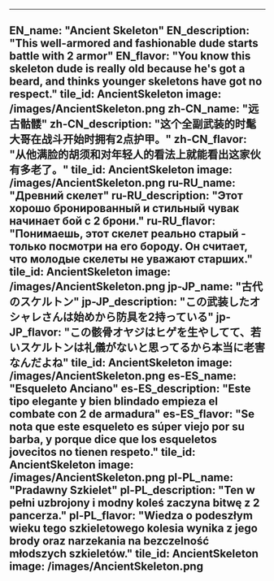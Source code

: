 ---

EN_name: "Ancient Skeleton"
EN_description: "This well-armored and fashionable dude starts battle with 2 armor"
EN_flavor: "You know this skeleton dude is really old because he's got a beard, and thinks younger skeletons have got no respect."
tile_id: AncientSkeleton
image: /images/AncientSkeleton.png
zh-CN_name: "远古骷髅"
zh-CN_description: "这个全副武装的时髦大哥在战斗开始时拥有2点护甲。"
zh-CN_flavor: "从他满脸的胡须和对年轻人的看法上就能看出这家伙有多老了。"
tile_id: AncientSkeleton
image: /images/AncientSkeleton.png
ru-RU_name: "Древний скелет"
ru-RU_description: "Этот хорошо бронированный и стильный чувак начинает бой с 2 брони."
ru-RU_flavor: "Понимаешь, этот скелет реально старый - только посмотри на его бороду. Он считает, что молодые скелеты не уважают старших."
tile_id: AncientSkeleton
image: /images/AncientSkeleton.png
jp-JP_name: "古代のスケルトン"
jp-JP_description: "この武装したオシャレさんは始めから防具を2持っている"
jp-JP_flavor: "この骸骨オヤジはヒゲを生やしてて、若いスケルトンは礼儀がないと思ってるから本当に老害なんだよね"
tile_id: AncientSkeleton
image: /images/AncientSkeleton.png
es-ES_name: "Esqueleto Anciano"
es-ES_description: "Este tipo elegante y bien blindado empieza el combate con 2 de armadura"
es-ES_flavor: "Se nota que este esqueleto es súper viejo por su barba, y porque dice que los esqueletos jovecitos no tienen respeto."
tile_id: AncientSkeleton
image: /images/AncientSkeleton.png
pl-PL_name: "Pradawny Szkielet"
pl-PL_description: "Ten w pełni uzbrojony i modny koleś zaczyna bitwę z 2 pancerza."
pl-PL_flavor: "Wiedza o podeszłym wieku tego szkieletowego kolesia wynika z jego brody oraz narzekania na bezczelność młodszych szkieletów."
tile_id: AncientSkeleton
image: /images/AncientSkeleton.png
---